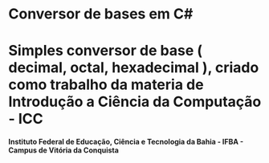 # Conversor de bases em C#

<h1>Simples conversor de base ( decimal, octal, hexadecimal ), criado como trabalho da materia de Introdução a Ciência da Computação - ICC</h1>

<h4>Instituto Federal de Educação, Ciência e Tecnologia da Bahia - IFBA - Campus de Vitória da Conquista</h4>
